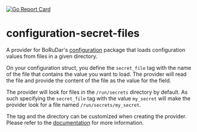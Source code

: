 [![Go Report Card](https://goreportcard.com/badge/github.com/MadsRC/configuration-secret-files)](https://goreportcard.com/report/github.com/MadsRC/configuration-secret-files)

# configuration-secret-files

A provider for BoRuDar's [configuration](https://github.com/BoRuDar/configuration) package that loads configuration
values from files in a given directory.

On your configuration struct, you define the `secret_file` tag with the name of the file that contains the value you
want to load. The provider will read the file and provide the content of the file as the value for the field.

The provider will look for files in the `/run/secrets` directory by default. As such specifying the `secret_file` tag
with the value `my_secret` will make the provider look for a file named `/run/secrets/my_secret`.

The tag and the directory can be customized when creating the provider. Please refer to the
[documentation](https://pkg.go.dev/github.com/MadsRC/configuration-secret-files) for more information.
